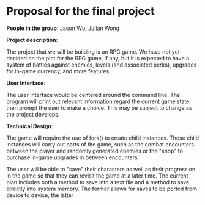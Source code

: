 # Proposal for the final project

**People in the group**: Jason Wu, Julian Wong

**Project description**:

The project that we will be building is an RPG game.
We have not yet decided on the plot for the RPG game, if any,
but it is expected to have a system of battles against enemies,
levels (and associated perks), upgrades for in-game currency,
and more features.

**User Interface**:

The user interface would be centered around the command line.
The program will print out relevant information regard the current
game state, then prompt the user to make a choice. This may be
subject to change as the project develops.

**Technical Design**:

The game will require the use of fork() to create child instances.
These child instances will carry out parts of the game, such as the
combat encounters between the player and randomly generated enemies
or the "shop" to purchase in-game upgrades in between encounters.

The user will be able to "save" their characters as well as their
progression in the game so that they can revisit the game at a later
time. The current plan includes both a method to save into a text file
and a method to save directly into system memory. The former allows
for saves to be ported from device to device, the latter
